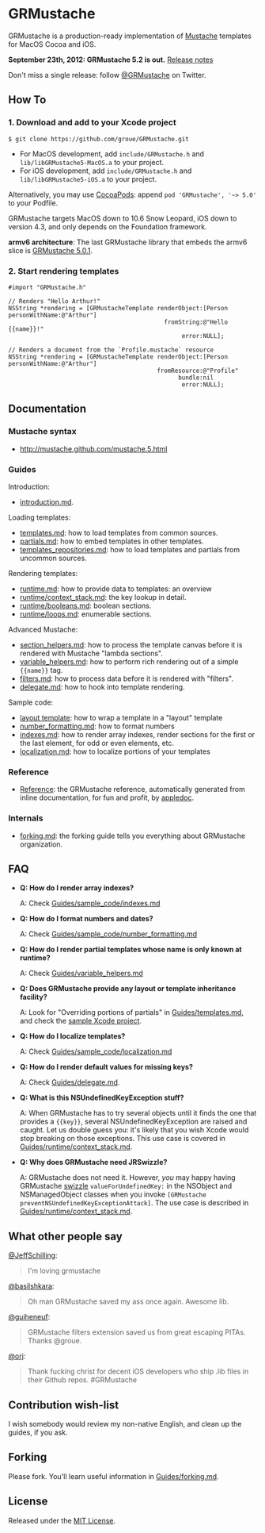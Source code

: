 GRMustache
==========

GRMustache is a production-ready implementation of [Mustache](http://mustache.github.com/) templates for MacOS Cocoa and iOS.

**September 23th, 2012: GRMustache 5.2 is out.** [Release notes](GRMustache/blob/master/RELEASE_NOTES.md)

Don't miss a single release: follow [@GRMustache](http://twitter.com/GRMustache) on Twitter.

How To
------

### 1. Download and add to your Xcode project

    $ git clone https://github.com/groue/GRMustache.git

- For MacOS development, add `include/GRMustache.h` and `lib/libGRMustache5-MacOS.a` to your project.
- For iOS development, add `include/GRMustache.h` and `lib/libGRMustache5-iOS.a` to your project.

Alternatively, you may use [CocoaPods](https://github.com/CocoaPods/CocoaPods): append `pod 'GRMustache', '~> 5.0'` to your Podfile.

GRMustache targets MacOS down to 10.6 Snow Leopard, iOS down to version 4.3, and only depends on the Foundation framework.

**armv6 architecture**: The last GRMustache library that embeds the armv6 slice is [GRMustache 5.0.1](https://github.com/groue/GRMustache/tree/v5.0.1).

### 2. Start rendering templates

```objc
#import "GRMustache.h"

// Renders "Hello Arthur!"
NSString *rendering = [GRMustacheTemplate renderObject:[Person personWithName:@"Arthur"]
                                            fromString:@"Hello {{name}}!"
                                                 error:NULL];

// Renders a document from the `Profile.mustache` resource
NSString *rendering = [GRMustacheTemplate renderObject:[Person personWithName:@"Arthur"]
                                          fromResource:@"Profile"
                                                bundle:nil
                                                 error:NULL];
```


Documentation
-------------

### Mustache syntax

- http://mustache.github.com/mustache.5.html

### Guides

Introduction:

- [introduction.md](GRMustache/blob/master/Guides/introduction.md).

Loading templates:

- [templates.md](GRMustache/blob/master/Guides/templates.md): how to load templates from common sources.
- [partials.md](GRMustache/blob/master/Guides/partials.md): how to embed templates in other templates.
- [templates_repositories.md](GRMustache/blob/master/Guides/template_repositories.md): how to load templates and partials from uncommon sources.

Rendering templates:

- [runtime.md](GRMustache/blob/master/Guides/runtime.md): how to provide data to templates: an overview
- [runtime/context_stack.md](GRMustache/blob/master/Guides/runtime/context_stack.md): the key lookup in detail.
- [runtime/booleans.md](GRMustache/blob/master/Guides/runtime/booleans.md): boolean sections.
- [runtime/loops.md](GRMustache/blob/master/Guides/runtime/loops.md): enumerable sections.

Advanced Mustache:

- [section_helpers.md](GRMustache/blob/master/Guides/section_helpers.md): how to process the template canvas before it is rendered with Mustache "lambda sections".
- [variable_helpers.md](GRMustache/blob/master/Guides/variable_helpers.md): how to perform rich rendering out of a simple `{{name}}` tag.
- [filters.md](GRMustache/blob/master/Guides/filters.md): how to process data before it is rendered with "filters".
- [delegate.md](GRMustache/blob/master/Guides/delegate.md): how to hook into template rendering.

Sample code:

- [layout template](../../../tree/master/Guides/sample_code/layout): how to wrap a template in a "layout" template
- [number_formatting.md](GRMustache/blob/master/Guides/sample_code/number_formatting.md): how to format numbers
- [indexes.md](GRMustache/blob/master/Guides/sample_code/indexes.md): how to render array indexes, render sections for the first or the last element, for odd or even elements, etc.
- [localization.md](GRMustache/blob/master/Guides/sample_code/localization.md): how to localize portions of your templates

### Reference

- [Reference](http://groue.github.com/GRMustache/Reference/): the GRMustache reference, automatically generated from inline documentation, for fun and profit, by [appledoc](http://gentlebytes.com/appledoc/).

### Internals

- [forking.md](GRMustache/blob/master/Guides/forking.md): the forking guide tells you everything about GRMustache organization.

FAQ
---

- **Q: How do I render array indexes?**
    
    A: Check [Guides/sample_code/indexes.md](GRMustache/blob/master/Guides/sample_code/indexes.md)

- **Q: How do I format numbers and dates?**
    
    A: Check [Guides/sample_code/number_formatting.md](GRMustache/blob/master/Guides/sample_code/number_formatting.md)

- **Q: How do I render partial templates whose name is only known at runtime?**

    A: Check [Guides/variable_helpers.md](GRMustache/blob/master/Guides/variable_helpers.md)

- **Q: Does GRMustache provide any layout or template inheritance facility?**
    
    A: Look for "Overriding portions of partials" in [Guides/templates.md](GRMustache/blob/master/Guides/templates.md), and check the [sample Xcode project](GRMustache/tree/master/Guides/sample_code/layout).

- **Q: How do I localize templates?**

    A: Check [Guides/sample_code/localization.md](GRMustache/blob/master/Guides/sample_code/localization.md)

- **Q: How do I render default values for missing keys?**

    A: Check [Guides/delegate.md](GRMustache/blob/master/Guides/delegate.md).

- **Q: What is this NSUndefinedKeyException stuff?**

    A: When GRMustache has to try several objects until it finds the one that provides a `{{key}}`, several NSUndefinedKeyException are raised and caught. Let us double guess you: it's likely that you wish Xcode would stop breaking on those exceptions. This use case is covered in [Guides/runtime/context_stack.md](GRMustache/blob/master/Guides/runtime/context_stack.md).

- **Q: Why does GRMustache need JRSwizzle?**

    A: GRMustache does not need it. However, *you* may happy having GRMustache [swizzle](http://www.mikeash.com/pyblog/friday-qa-2010-01-29-method-replacement-for-fun-and-profit.html) `valueForUndefinedKey:` in the NSObject and NSManagedObject classes when you invoke `[GRMustache preventNSUndefinedKeyExceptionAttack]`. The use case is described in [Guides/runtime/context_stack.md](GRMustache/blob/master/Guides/runtime/context_stack.md).

What other people say
---------------------

[@JeffSchilling](https://twitter.com/jeffschilling/status/142374437776408577):

> I'm loving grmustache

[@basilshkara](https://twitter.com/basilshkara/status/218569924296187904):

> Oh man GRMustache saved my ass once again. Awesome lib.

[@guiheneuf](https://twitter.com/guiheneuf/status/249061029978460160):

> GRMustache filters extension saved us from great escaping PITAs. Thanks @groue.

[@orj](https://twitter.com/orj/status/195310301820878848):

> Thank fucking christ for decent iOS developers who ship .lib files in their Github repos. #GRMustache



Contribution wish-list
----------------------

I wish somebody would review my non-native English, and clean up the guides, if you ask.


Forking
-------

Please fork. You'll learn useful information in [Guides/forking.md](GRMustache/blob/master/Guides/forking.md).


License
-------

Released under the [MIT License](GRMustache/blob/master/LICENSE).
